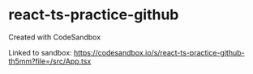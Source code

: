 # react-ts-practice-github

Created with CodeSandbox

Linked to sandbox:
https://codesandbox.io/s/react-ts-practice-github-th5mm?file=/src/App.tsx
